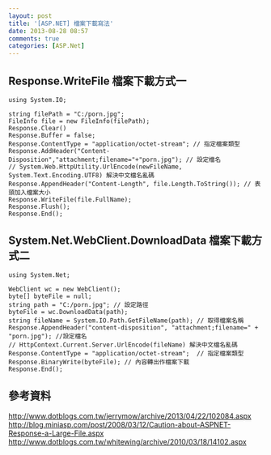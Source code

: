 ```yaml
---
layout: post
title: '[ASP.NET] 檔案下載寫法'
date: 2013-08-28 08:57
comments: true
categories: [ASP.Net]
---
```

## Response.WriteFile 檔案下載方式一

	using System.IO;
	
	string filePath = "C:/porn.jpg";
	FileInfo file = new FileInfo(filePath);
	Response.Clear()
	Response.Buffer = false; 
	Response.ContentType = "application/octet-stream"; // 指定檔案類型
	Response.AddHeader("Content-Disposition","attachment;filename="+"porn.jpg"); // 設定檔名
	// System.Web.HttpUtility.UrlEncode(newFileName, System.Text.Encoding.UTF8) 解決中文檔名亂碼
	Response.AppendHeader("Content-Length", file.Length.ToString()); // 表頭加入檔案大小
	Response.WriteFile(file.FullName);
	Response.Flush();
	Response.End();

## System.Net.WebClient.DownloadData 檔案下載方式二
 
	using System.Net;
	 
	WebClient wc = new WebClient();
	byte[] byteFile = null;
	string path = "C:/porn.jpg"; // 設定路徑
	byteFile = wc.DownloadData(path);
	string fileName = System.IO.Path.GetFileName(path); // 取得檔案名稱
	Response.AppendHeader("content-disposition", "attachment;filename=" + "porn.jpg"); //設定檔名
	// HttpContext.Current.Server.UrlEncode(fileName) 解決中文檔名亂碼
	Response.ContentType = "application/octet-stream";  // 指定檔案類型	
	Response.BinaryWrite(byteFile); // 內容轉出作檔案下載
	Response.End();


## 參考資料
http://www.dotblogs.com.tw/jerrymow/archive/2013/04/22/102084.aspx
http://blog.miniasp.com/post/2008/03/12/Caution-about-ASPNET-Response-a-Large-File.aspx
http://www.dotblogs.com.tw/whitewing/archive/2010/03/18/14102.aspx
